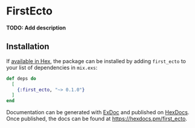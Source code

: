 # FirstEcto

**TODO: Add description**

## Installation

If [available in Hex](https://hex.pm/docs/publish), the package can be installed
by adding `first_ecto` to your list of dependencies in `mix.exs`:

```elixir
def deps do
  [
    {:first_ecto, "~> 0.1.0"}
  ]
end
```

Documentation can be generated with [ExDoc](https://github.com/elixir-lang/ex_doc)
and published on [HexDocs](https://hexdocs.pm). Once published, the docs can
be found at <https://hexdocs.pm/first_ecto>.

